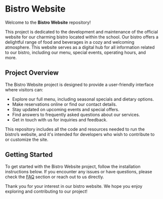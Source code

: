 # Bistro Website

Welcome to the **Bistro Website** repository!

This project is dedicated to the development and maintenance of the official website for our charming bistro located within the school. Our bistro offers a delightful range of food and beverages in a cozy and welcoming atmosphere. This website serves as a digital hub for all information related to our bistro, including our menu, special events, operating hours, and more.

## Project Overview

The Bistro Website project is designed to provide a user-friendly interface where visitors can:

- Explore our full menu, including seasonal specials and dietary options.
- Make reservations online or find our contact details.
- Stay updated on upcoming events and special offers.
- Find answers to frequently asked questions about our services.
- Get in touch with us for inquiries and feedback.

This repository includes all the code and resources needed to run the bistro’s website, and it's intended for developers who wish to contribute to or customize the site.

## Getting Started

To get started with the Bistro Website project, follow the installation instructions below. If you encounter any issues or have questions, please check the [FAQ](#frequently-asked-questions-faq) section or reach out to us directly.

Thank you for your interest in our bistro website. We hope you enjoy exploring and contributing to our project!

